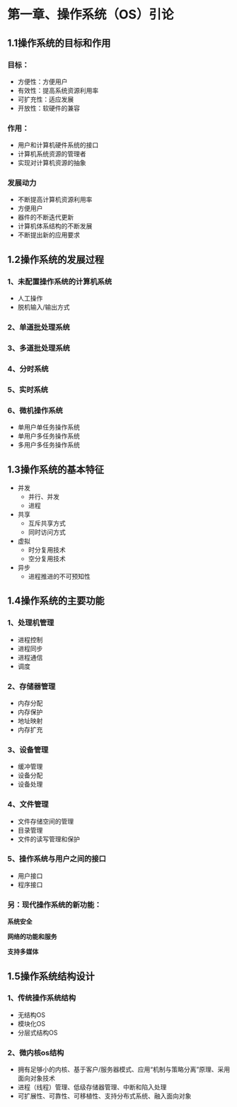 # 第一章、操作系统（OS）引论

## 1.1操作系统的目标和作用

### 目标：

- 方便性：方便用户
- 有效性：提高系统资源利用率
- 可扩充性：适应发展
- 开放性：软硬件的兼容

### 作用：

- 用户和计算机硬件系统的接口
- 计算机系统资源的管理者
- 实现对计算机资源的抽象

### 发展动力

- 不断提高计算机资源利用率
- 方便用户
- 器件的不断迭代更新
- 计算机体系结构的不断发展
- 不断提出新的应用要求



## 1.2操作系统的发展过程

### 1、未配置操作系统的计算机系统

- 人工操作
- 脱机输入/输出方式

### 2、单道批处理系统

### 3、多道批处理系统

### 4、分时系统

### 5、实时系统

### 6、微机操作系统

- 单用户单任务操作系统
- 单用户多任务操作系统
- 多用户多任务操作系统



## 1.3操作系统的基本特征

- 并发
  - 并行、并发
  - 进程
- 共享
  - 互斥共享方式
  - 同时访问方式
- 虚拟
  - 时分复用技术
  - 空分复用技术
- 异步
  - 进程推进的不可预知性



## 1.4操作系统的主要功能

### 1、处理机管理

- 进程控制
- 进程同步
- 进程通信
- 调度

### 2、存储器管理

- 内存分配
- 内存保护
- 地址映射
- 内存扩充

### 3、设备管理

- 缓冲管理
- 设备分配
- 设备处理

### 4、文件管理

- 文件存储空间的管理
- 目录管理
- 文件的读写管理和保护

### 5、操作系统与用户之间的接口

- 用户接口
- 程序接口

### 另：现代操作系统的新功能：

**系统安全**

**网络的功能和服务**

**支持多媒体**



## 1.5操作系统结构设计

### 1、传统操作系统结构

- 无结构OS
- 模块化OS
- 分层式结构OS

### 2、微内核os结构

- 拥有足够小的内核、基于客户/服务器模式、应用“机制与策略分离”原理、采用面向对象技术
- 进程（线程）管理、低级存储器管理、中断和陷入处理
- 可扩展性、可靠性、可移植性、支持分布式系统、融入面向对象

